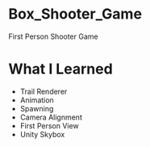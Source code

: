 # Box_Shooter_Game
  First Person Shooter Game

# What I Learned
* Trail Renderer
* Animation
* Spawning
* Camera Alignment
* First Person View
* Unity Skybox

